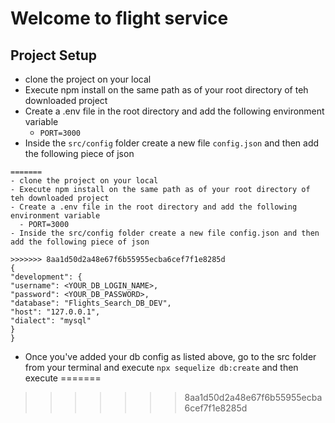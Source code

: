 # Welcome to flight service

## Project Setup

- clone the project on your local
- Execute npm install on the same path as of your root directory of teh downloaded project
- Create a .env file in the root directory and add the following environment variable
  - `PORT=3000`
- Inside the `src/config` folder create a new file `config.json` and then add the following piece of json

```
=======
- clone the project on your local
- Execute npm install on the same path as of your root directory of teh downloaded project
- Create a .env file in the root directory and add the following environment variable
  - PORT=3000
- Inside the src/config folder create a new file config.json and then add the following piece of json

>>>>>>> 8aa1d50d2a48e67f6b55955ecba6cef7f1e8285d
{
"development": {
"username": <YOUR_DB_LOGIN_NAME>,
"password": <YOUR_DB_PASSWORD>,
"database": "Flights_Search_DB_DEV",
"host": "127.0.0.1",
"dialect": "mysql"
}
}

```

- Once you've added your db config as listed above, go to the src folder from your terminal and execute `npx sequelize db:create` and then execute
=======
>>>>>>> 8aa1d50d2a48e67f6b55955ecba6cef7f1e8285d
